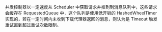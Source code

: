并发控制器以一定速度从 Scheduler 中获取请求并推到到消息队列中，这些请求会缓存在 RequestedQueue 中，这个队列是使用低开销的 HashedWheelTimer 实现的，若在一定时间内未收到下载代理器返回的消息，则认为是 Timeout 触发重试直到超过重试次数限制。


